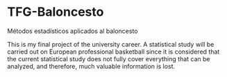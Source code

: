 # TFG-Baloncesto
 Métodos estadísticos aplicados al baloncesto

This is my final project of the university career. A statistical study will be carried out on European professional basketball since it is considered that the current statistical study does not fully cover everything that can be analyzed, and therefore, much valuable information is lost.
